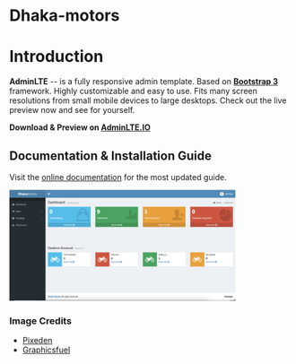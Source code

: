 # Dhaka-motors

# Introduction

**AdminLTE** -- is a fully responsive admin template. Based on **[Bootstrap 3](https://github.com/twbs/bootstrap)** framework. Highly customizable and easy to use. Fits many screen resolutions from small mobile devices to large desktops. Check out the live preview now and see for yourself.

**Download & Preview on [AdminLTE.IO](https://adminlte.io/blog/free-admin-panels/)**

## Documentation & Installation Guide

Visit the [online documentation](https://adminlte.io/docs) for the most
updated guide.

 <img src="images/Screenshot 2022-08-30 at 11.05.08 pm.png" alt="" style="width:80%;">

### Image Credits

- [Pixeden](http://www.pixeden.com/psd-web-elements/flat-responsive-showcase-psd)
- [Graphicsfuel](http://www.graphicsfuel.com/2013/02/13-high-resolution-blur-backgrounds/)
